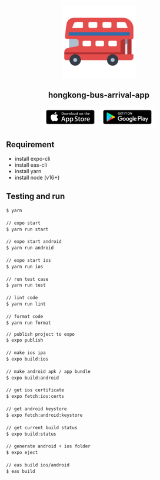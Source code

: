 <p align="center">
  <img width="200px" src="https://github.com/yeukfei02/hongkong-bus-arrival-app/blob/main/readme-icon.png?raw=true"><br/>
  <h2 align="center">hongkong-bus-arrival-app</h2>
</p>

<p align="center">
  <a href="https://apps.apple.com/us/app/hong-kong-bus-arrival/id6443619081"><img src="https://github.com/yeukfei02/hongkong-bus-arrival-app/blob/main/app-store-badge.png?raw=true" width="30%" height="30%" alt=""></a>
  <a href=""><img src="https://github.com/yeukfei02/hongkong-bus-arrival-app/blob/main/google-play-badge.png?raw=true" width="30%" height="30%" alt=""></a>
</p>

## Requirement

- install expo-cli
- install eas-cli
- install yarn
- install node (v16+)

## Testing and run

```zsh
$ yarn

// expo start
$ yarn run start

// expo start android
$ yarn run android

// expo start ios
$ yarn run ios

// run test case
$ yarn run test

// lint code
$ yarn run lint

// format code
$ yarn run format
```

```zsh
// publish project to expo
$ expo publish

// make ios ipa
$ expo build:ios

// make android apk / app bundle
$ expo build:android

// get ios certificate
$ expo fetch:ios:certs

// get android keystore
$ expo fetch:android:keystore

// get current build status
$ expo build:status

// generate android + ios folder
$ expo eject

// eas build ios/android
$ eas build
```
